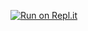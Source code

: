 [![Run on Repl.it](https://repl.it/badge/github/shivaligulati/superpositioniv)](https://repl.it/github/shivaligulati/superpositioniv)

